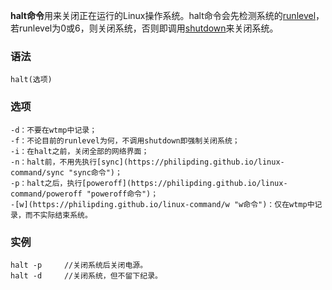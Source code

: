 **halt命令**用来关闭正在运行的Linux操作系统。halt命令会先检测系统的[runlevel](https://philipding.github.io/linux-command/runlevel "runlevel命令")，若runlevel为0或6，则关闭系统，否则即调用[shutdown](https://philipding.github.io/linux-command/shutdown "shutdown命令")来关闭系统。

### 语法  

```
halt(选项)
```

### 选项  

```
-d：不要在wtmp中记录；
-f：不论目前的runlevel为何，不调用shutdown即强制关闭系统；
-i：在halt之前，关闭全部的网络界面；
-n：halt前，不用先执行[sync](https://philipding.github.io/linux-command/sync "sync命令")；
-p：halt之后，执行[poweroff](https://philipding.github.io/linux-command/poweroff "poweroff命令")；
-[w](https://philipding.github.io/linux-command/w "w命令")：仅在wtmp中记录，而不实际结束系统。
```

### 实例  

```
halt -p     //关闭系统后关闭电源。
halt -d     //关闭系统，但不留下纪录。
```